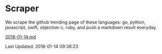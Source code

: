 # Scraper

We scrape the github trending page of these languages: go, python, javascript, swift, objective-c, ruby, and push a markdown result everyday.

[2018-01-14.md](https://github.com/henson/Scraper/blob/master/2018-01-14.md)

Last Updated: 2018-01-14 09:38:23